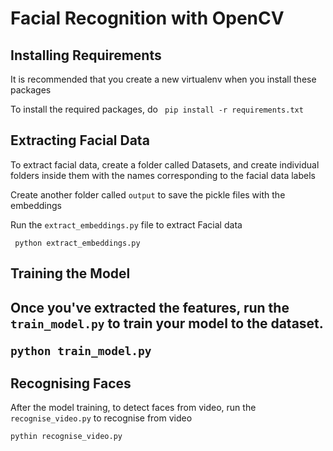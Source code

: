 <h1>Facial Recognition with OpenCV</h1>

<h2>Installing Requirements </h2>
It is recommended that you create a new virtualenv when you install these packages <br>

To install the required packages, do
``` pip install -r requirements.txt```

<h2>Extracting Facial Data</h2>
To extract facial data, create a folder called Datasets, and create individual folders inside them with the names corresponding to the facial data labels <br>

Create another folder called `output` to save the pickle files with the embeddings

Run the `extract_embeddings.py` file to extract Facial data<br>

``` python extract_embeddings.py```

<h2>Training the Model <h2>

Once you've extracted the features, run the `train_model.py` to train your model to the dataset.

```python train_model.py```

<h2>Recognising Faces</h2>

After the model training, to detect faces from video, run the `recognise_video.py` to recognise from video

```pythin recognise_video.py```
